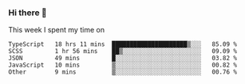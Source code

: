 ### Hi there 👋

<!--
**qiruohan/qiruohan** is a ✨ _special_ ✨ repository because its `README.md` (this file) appears on your GitHub profile.

Here are some ideas to get you started:

- 🔭 I’m currently working on ...
- 🌱 I’m currently learning ...
- 👯 I’m looking to collaborate on ...
- 🤔 I’m looking for help with ...
- 💬 Ask me about ...
- 📫 How to reach me: ...
- 😄 Pronouns: ...
- ⚡ Fun fact: ...
-->

This week I spent my time on 
<!--START_SECTION:waka-->
```text
TypeScript   18 hrs 11 mins  █████████████████████▒░░░   85.09 % 
SCSS         1 hr 56 mins    ██▒░░░░░░░░░░░░░░░░░░░░░░   09.09 % 
JSON         49 mins         █░░░░░░░░░░░░░░░░░░░░░░░░   03.82 % 
JavaScript   10 mins         ▒░░░░░░░░░░░░░░░░░░░░░░░░   00.82 % 
Other        9 mins          ▒░░░░░░░░░░░░░░░░░░░░░░░░   00.76 % 
```
<!--END_SECTION:waka-->
